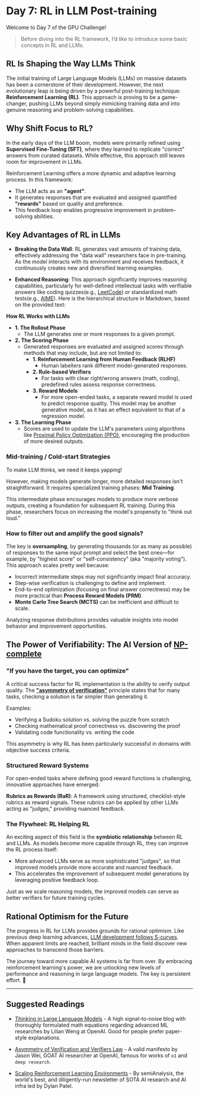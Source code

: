 # Day 7: RL in LLM Post-training

Welcome to Day 7 of the GPU Challenge!

> Before diving into the RL framework, I’d like to introduce some basic concepts in RL and LLMs.

## RL Is Shaping the Way LLMs Think

The initial training of Large Language Models (LLMs) on massive datasets has been a cornerstone of their development. However, the next evolutionary leap is being driven by a powerful post-training technique: **Reinforcement Learning (RL)**. This approach is proving to be a game-changer, pushing LLMs beyond simply mimicking training data and into genuine reasoning and problem-solving capabilities.

## Why Shift Focus to RL?

In the early days of the LLM boom, models were primarily refined using **Supervised Fine-Tuning (SFT)**, where they learned to replicate "correct" answers from curated datasets. While effective, this approach still leaves room for improvement in LLMs.

Reinforcement Learning offers a more dynamic and adaptive learning process. In this framework:
- The LLM acts as an **"agent"**.
- It generates responses that are evaluated and assigned quantified **"rewards"** based on quality and preference.
- This feedback loop enables progressive improvement in problem-solving abilities.

## Key Advantages of RL in LLMs

- **Breaking the Data Wall**: RL generates vast amounts of training data, effectively addressing the "data wall" researchers face in pre-training. As the model interacts with its environment and receives feedback, it continuously creates new and diversified learning examples.

- **Enhanced Reasoning**: This approach significantly improves reasoning capabilities, particularly for well-defined intellectual tasks with verifiable answers like coding quizzes(e.g., [LeetCode](https://en.wikipedia.org/wiki/LeetCode)) or standardized math tests(e.g., [AIME](https://en.wikipedia.org/wiki/American_Invitational_Mathematics_Examination)).
Here is the hierarchical structure in Markdown, based on the provided text:

**How RL Works with LLMs**
* **1. The Rollout Phase**
    * The LLM generates one or more responses to a given prompt.
* **2. The Scoring Phase**
    * Generated responses are evaluated and assigned scores through methods that may include, but are not limited to:
        * **1. Reinforcement Learning from Human Feedback (RLHF)**
            * Human labellers rank different model-generated responses.
        * **2. Rule-based Verifiers**
            * For tasks with clear right/wrong answers (math, coding), predefined rules assess response correctness.
        * **3. Reward Models**
            * For more open-ended tasks, a separate reward model is used to predict response quality. This model may be another generative model, as it has an effect equivalent to that of a regression model.
* **3. The Learning Phase**
    * Scores are used to update the LLM's parameters using algorithms like [Proximal Policy Optimization (PPO)](https://openai.com/index/openai-baselines-ppo/), encouraging the production of more desired outputs.

### Mid-training / Cold-start Strategies

To make LLM thinks, we need it keeps yapping!

However, making models generate longer, more detailed responses isn't straightforward. It requires specialized training phases: **Mid Training**.

This intermediate phase encourages models to produce more verbose outputs, creating a foundation for subsequent RL training. During this phase, researchers focus on increasing the model's propensity to "think out loud."

### How to filter out and amplify the good signals?

The key is **oversampling**, by generating thousands (or as many as possible) of responses to the same input prompt and select the best ones—for example, by "highest score" or "self-consistency" (aka "majority voting"). This approach scales pretty well because:

- Incorrect intermediate steps may not significantly impact final accuracy.
- Step-wise verification is challenging to define and implement.
- End-to-end optimization (focusing on final answer correctness) may be more practical than **Process Reward Models (PRM)**.
- **Monte Carlo Tree Search (MCTS)** can be inefficient and difficult to scale.

Analyzing response distributions provides valuable insights into model behavior and improvement opportunities.

## The Power of Verifiability: The AI Version of [NP-complete](https://en.wikipedia.org/wiki/NP-completeness)

### "If you have the target, you can optimize"
A critical success factor for RL implementation is the ability to verify output quality. The **["asymmetry of verification"](https://www.jasonwei.net/blog/asymmetry-of-verification-and-verifiers-law)** principle states that for many tasks, checking a solution is far simpler than generating it. 

Examples:
- Verifying a Sudoku solution vs. solving the puzzle from scratch
- Checking mathematical proof correctness vs. discovering the proof
- Validating code functionality vs. writing the code

This asymmetry is why RL has been particularly successful in domains with objective success criteria.

### Structured Reward Systems

For open-ended tasks where defining good reward functions is challenging, innovative approaches have emerged:

**Rubrics as Rewards (RaR)**: A framework using structured, checklist-style rubrics as reward signals. These rubrics can be applied by other LLMs acting as "judges," providing nuanced feedback.

### The Flywheel: RL Helping RL

An exciting aspect of this field is the **symbiotic relationship** between RL and LLMs. As models become more capable through RL, they can improve the RL process itself:

- More advanced LLMs serve as more sophisticated "judges", so that improved models provide more accurate and nuanced feedback.
- This accelerates the improvement of subsequent model generations by leveraging positive feedback loop.

Just as we scale reasoning models, the improved models can serve as better verifiers for future training cycles.

## Rational Optimism for the Future

The progress in RL for LLMs provides grounds for rational optimism. Like previous deep learning advances, [LLM development follows S-curves](https://x.com/karpathy/status/1944435412489171119). When apparent limits are reached, brilliant minds in the field discover new approaches to transcend those barriers.

The journey toward more capable AI systems is far from over. By embracing reinforcement learning's power, we are unlocking new levels of performance and reasoning in large language models. The key is persistent effort. 🙂

---

## Suggested Readings

- [Thinking in Large Language Models](https://lilianweng.github.io/posts/2025-05-01-thinking/) - A high signal-to-noise blog with thoroughly formulated math equations regarding advanced ML researches by Lilian Weng at OpenAI. Good for people prefer paper-style explanations.

- [Asymmetry of Verification and Verifiers Law](https://www.jasonwei.net/blog/asymmetry-of-verification-and-verifiers-law) - A valid manifesto by Jason Wei, GOAT AI researcher at OpenAI, famous for works of `o1` and `deep research`.

- [Scaling Reinforcement Learning Environments](https://semianalysis.com/2025/06/08/scaling-reinforcement-learning-environments-reward-hacking-agents-scaling-data/) - By semiAnalysis, the world's best, and diligently-run newsletter of SOTA AI research and AI infra led by Dylan Patel.